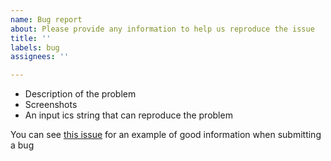 ```yaml
---
name: Bug report
about: Please provide any information to help us reproduce the issue
title: ''
labels: bug
assignees: ''

---
```


<!--
BEFORE SUBMITTING A NEW ISSUE, PLEASE READ THIS: https://github.com/derekantrican/GAS-ICS-Sync/wiki/Before-submitting-a-new-issue...
-->

- Description of the problem
- Screenshots
- An input ics string that can reproduce the problem

You can see [this issue](https://github.com/derekantrican/GAS-ICS-Sync/issues/34) for an example of good information when submitting a bug
